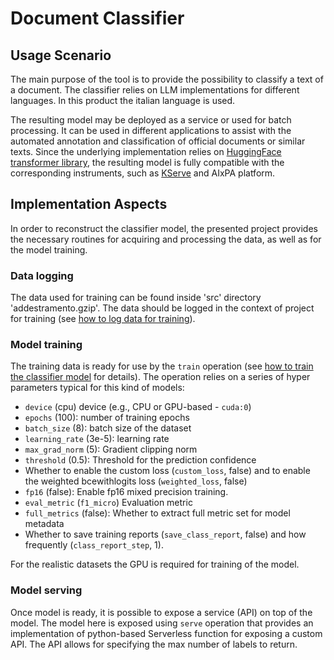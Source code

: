 # Document Classifier

## Usage Scenario
The main purpose of the tool is to provide the possibility to classify a text of a document. The classifier relies on LLM implementations for different languages. In this product the italian language is used. 

The resulting model may be deployed as a service or used for batch processing. It can be used in different applications to assist with the automated annotation and classification of official documents or similar texts. Since the underlying implementation relies on [HuggingFace transformer library](https://huggingface.co/docs/transformers/en/index), the resulting model is fully compatible with the corresponding instruments, such as [KServe](https://kserve.github.io/website/latest/) and AIxPA platform.

## Implementation Aspects

In order to reconstruct the classifier model, the presented project provides the necessary routines for acquiring and processing the data, as well as for the model training.

### Data logging 

The data used for training can be found inside 'src' directory 'addestramento.gzip'. The data should be logged in the context of project for training  (see [how to log data for training](./howto/process.md)).

### Model training

The training data is ready for use by the ``train`` operation (see [how to train the classifier model](./docs/howto/train.md) for details). The operation relies on a series of hyper parameters typical for this kind of models:

- ``device`` (cpu) device (e.g., CPU or GPU-based - ``cuda:0``)
- ``epochs`` (100): number of training epochs
- ``batch_size`` (8): batch size of the dataset
- ``learning_rate`` (3e-5): learning rate
- ``max_grad_norm`` (5): Gradient clipping norm
- ``threshold`` (0.5): Threshold for the prediction confidence
- Whether to enable the custom loss (``custom_loss``, false) and to enable the weighted bcewithlogits loss (``weighted_loss``, false)
- ``fp16`` (false): Enable fp16 mixed precision training.
- ``eval_metric`` (``f1_micro``) Evaluation metric
- ``full_metrics`` (false): Whether to extract full metric set for model metadata
- Whether to save training reports (``save_class_report``, false) and how frequently (``class_report_step``, 1).

For the realistic datasets the GPU is required for training of the model. 

### Model serving
Once model is ready, it is possible to expose a service (API) on top of the model. The model here is exposed using ``serve`` operation that provides an implementation of python-based Serverless function for exposing a custom API. The API allows for specifying the max number of labels to return. 

